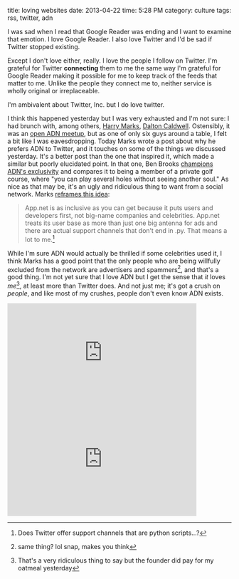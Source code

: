 title: loving websites
date: 2013-04-22
time: 5:28 PM
category: culture
tags: rss, twitter, adn

I was sad when I read that Google Reader was ending and I want to examine that emotion. I love Google Reader. I also love Twitter and I'd be sad if Twitter stopped existing.

Except I don't love either, really. I love the people I follow on Twitter. I'm grateful for Twitter **connecting** them to me the same way I'm grateful for Google Reader making it possible for me to keep track of the feeds that matter to me. Unlike the people they connect me to, neither service is wholly original or irreplaceable.

I'm ambivalent about Twitter, Inc. but I do love twitter.

I think this happened yesterday but I was very exhausted and I'm not sure: I had brunch with, among others, [Harry Marks](http://curiousrat.com), [Dalton Caldwell](http://alpha.app.net/dalton). Ostensibly, it was an [open ADN meetup](https://alpha.app.net/hcmarks/post/4775098), but as one of only six guys around a table, I felt a bit like I was eavesdropping. Today Marks wrote a post about why he prefers ADN to Twitter, and it touches on some of the things we discussed yesterday. It's a better post than the one that inspired it, which made a similar but poorly elucidated point. In that one, Ben Brooks [champions ADN's exclusivity](http://brooksreview.net/2013/04/first-class-baby/) and compares it to being a member of a private golf course, where "you can play several holes without seeing another soul." As nice as that may be, it's an ugly and ridiculous thing to want from a social network. Marks [reframes this idea](http://curiousrat.com/are-you-the-customer):

> App.net is as inclusive as you can get because it puts users and developers first, not big-name companies and celebrities. App.net treats its user base as more than just one big antenna for ads and there are actual support channels that don’t end in .py. That means a lot to me.[^py]

[^py]: Does Twitter offer support channels that are python scripts...?

While I'm sure ADN would actually be thrilled if some celebrities used it, I think Marks has a good point that the only people who are being willfully excluded from the network are advertisers and spammers[^ohsnap], and that's a good thing. I'm not yet sure that I love ADN but I get the sense that *it* loves *me*[^ridiculous], at least more than Twitter does. And not just me; it's got a crush on *people*, and like most of my crushes, people don't even know ADN exists.

[^ohsnap]: same thing? lol snap, makes you think

[^ridiculous]: That's a very ridiculous thing to say but the founder did pay for my oatmeal yesterday

<iframe width="425" height="239" src="http://www.youtube.com/embed/FOjdXSrtUxA" frameborder="0" allowfullscreen></iframe>

<iframe width="425" height="239" src="http://www.youtube.com/embed/VuNIsY6JdUw" frameborder="0" allowfullscreen></iframe>
